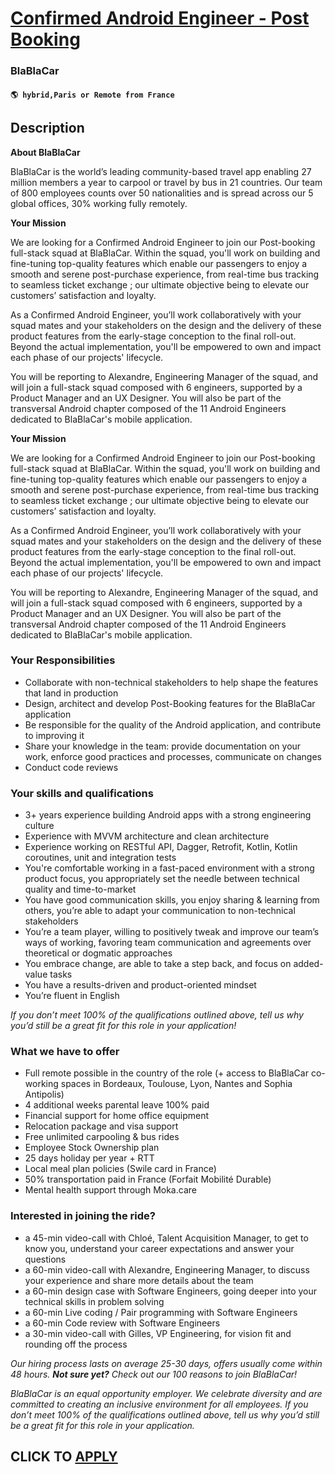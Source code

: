 # [Confirmed Android Engineer - Post Booking](https://www.remotewlb.com/apply/confirmed-android-engineer-post-booking-105558)  
### BlaBlaCar  
#### `🌎 hybrid,Paris or Remote from France`  

## Description

 **About BlaBlaCar**

  

BlaBlaCar is the world’s leading community-based travel app enabling 27 million members a year to carpool or travel by bus in 21 countries. Our team of 800 employees counts over 50 nationalities and is spread across our 5 global offices, 30% working fully remotely.

  

 **Your Mission**

  

We are looking for a Confirmed Android Engineer to join our Post-booking full-stack squad at BlaBlaCar. Within the squad, you'll work on building and fine-tuning top-quality features which enable our passengers to enjoy a smooth and serene post-purchase experience, from real-time bus tracking to seamless ticket exchange ; our ultimate objective being to elevate our customers’ satisfaction and loyalty.

  

As a Confirmed Android Engineer, you’ll work collaboratively with your squad mates and your stakeholders on the design and the delivery of these product features from the early-stage conception to the final roll-out. Beyond the actual implementation, you'll be empowered to own and impact each phase of our projects' lifecycle.

  

You will be reporting to Alexandre, Engineering Manager of the squad, and will join a full-stack squad composed with 6 engineers, supported by a Product Manager and an UX Designer. You will also be part of the transversal Android chapter composed of the 11 Android Engineers dedicated to BlaBlaCar's mobile application.

  

 **Your Mission**

  

We are looking for a Confirmed Android Engineer to join our Post-booking full-stack squad at BlaBlaCar. Within the squad, you'll work on building and fine-tuning top-quality features which enable our passengers to enjoy a smooth and serene post-purchase experience, from real-time bus tracking to seamless ticket exchange ; our ultimate objective being to elevate our customers’ satisfaction and loyalty.

  

As a Confirmed Android Engineer, you’ll work collaboratively with your squad mates and your stakeholders on the design and the delivery of these product features from the early-stage conception to the final roll-out. Beyond the actual implementation, you'll be empowered to own and impact each phase of our projects' lifecycle.

  

You will be reporting to Alexandre, Engineering Manager of the squad, and will join a full-stack squad composed with 6 engineers, supported by a Product Manager and an UX Designer. You will also be part of the transversal Android chapter composed of the 11 Android Engineers dedicated to BlaBlaCar's mobile application.

  

### Your Responsibilities

* Collaborate with non-technical stakeholders to help shape the features that land in production
* Design, architect and develop Post-Booking features for the BlaBlaCar application
* Be responsible for the quality of the Android application, and contribute to improving it
* Share your knowledge in the team: provide documentation on your work, enforce good practices and processes, communicate on changes
* Conduct code reviews

  

### Your skills and qualifications

* 3+ years experience building Android apps with a strong engineering culture
* Experience with MVVM architecture and clean architecture
* Experience working on RESTful API, Dagger, Retrofit, Kotlin, Kotlin coroutines, unit and integration tests
* You're comfortable working in a fast-paced environment with a strong product focus, you appropriately set the needle between technical quality and time-to-market
* You have good communication skills, you enjoy sharing & learning from others, you’re able to adapt your communication to non-technical stakeholders
* You’re a team player, willing to positively tweak and improve our team’s ways of working, favoring team communication and agreements over theoretical or dogmatic approaches
* You embrace change, are able to take a step back, and focus on added-value tasks
* You have a results-driven and product-oriented mindset
* You’re fluent in English

  

 _If you don’t meet 100% of the qualifications outlined above, tell us why you’d still be a great fit for this role in your application!_

  

###  What we have to offer

* Full remote possible in the country of the role (+ access to BlaBlaCar co-working spaces in Bordeaux, Toulouse, Lyon, Nantes and Sophia Antipolis)
* 4 additional weeks parental leave 100% paid
* Financial support for home office equipment
* Relocation package and visa support
* Free unlimited carpooling & bus rides
* Employee Stock Ownership plan
* 25 days holiday per year + RTT
* Local meal plan policies (Swile card in France)
* 50% transportation paid in France (Forfait Mobilité Durable)
* Mental health support through Moka.care

  

###  Interested in joining the ride?

* a 45-min video-call with Chloé, Talent Acquisition Manager, to get to know you, understand your career expectations and answer your questions
* a 60-min video-call with Alexandre, Engineering Manager, to discuss your experience and share more details about the team
* a 60-min design case with Software Engineers, going deeper into your technical skills in problem solving
* a 60-min Live coding / Pair programming with Software Engineers
* a 60-min Code review with Software Engineers
* a 30-min video-call with Gilles, VP Engineering, for vision fit and rounding off the process

  

 _Our hiring process lasts on average 25-30 days, offers usually come within 48 hours. **Not sure yet?** Check out our 100 reasons to join BlaBlaCar!_

  

  

 _BlaBlaCar is an equal opportunity employer. We celebrate diversity and are committed to creating an inclusive environment for all employees. If you don’t meet 100% of the qualifications outlined above, tell us why you’d still be a great fit for this role in your application._

  
## CLICK TO [APPLY](https://www.remotewlb.com/apply/confirmed-android-engineer-post-booking-105558)

